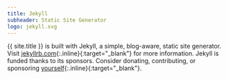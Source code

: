 ```yaml
---
title: Jekyll
subheader: Static Site Generator
logo: jekyll.svg
---
```


{{ site.title }} is built with Jekyll, a simple, blog-aware, static site generator. Visit [jekyllrb.com](https://jekyllrb.com){:.inline}{:target="_blank"} for more information. Jekyll is funded thanks to its sponsors. Consider donating, contributing, or sponsoring [yourself](https://opencollective.com/jekyll){:.inline}{:target="_blank"}.